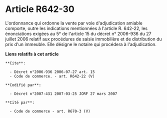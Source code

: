 # Article R642-30

L'ordonnance qui ordonne la vente par voie d'adjudication amiable comporte, outre les indications mentionnées à l'article R.
642-22, les énonciations exigées au 5° de l'article 15 du décret n° 2006-936 du 27 juillet 2006 relatif aux procédures de
saisie immobilière et de distribution du prix d'un immeuble. Elle désigne le notaire qui procédera à l'adjudication.

**Liens relatifs à cet article**

	**Cite**:

	  - Décret n°2006-936 2006-07-27 art. 15
	  - Code de commerce. - art. R642-22 (V)

	**Codifié par**:

	  - Décret n°2007-431 2007-03-25 JORF 27 mars 2007

	**Cité par**:

	  - Code de commerce - art. R670-3 (V)
